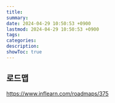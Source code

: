 ```yaml
---
title: 
summary: 
date: 2024-04-29 10:50:53 +0900
lastmod: 2024-04-29 10:50:53 +0900
tags: 
categories: 
description: 
showToc: true
---
```


## 로드맵

https://www.inflearn.com/roadmaps/375

